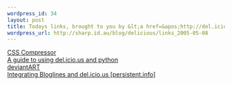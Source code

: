```yaml
--- 
wordpress_id: 34
layout: post
title: Todays links, brought to you by &lt;a href=&apos;http://del.icio.us/quannum&apos;&gt;del.icio.us&lt;/a&gt;
wordpress_url: http://sharp.id.au/blog/delicious/links_2005-05-08
---
```

<a href="http://cssc.darkriftstudios.com/">CSS Compressor</a>
<br />
<a href="http://dealmeida.net/en/Programming/Python/delicious.html">A guide to using del.icio.us and python</a>
<br />
<a href="http://www.deviantart.com/">deviantART</a>
<br />
<a href="http://www.persistent.info/archives/2005/02/13/bloglines-del.icio.us">Integrating Bloglines and del.icio.us [persistent.info]</a>
<br />
